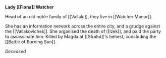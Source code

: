 **Lady [[Fiona]] Watcher**

Head of an old noble family of [[Vallaki]], they live in [[Watcher Manor]]. 

She has an information network across the entire city, and a grudge against the [[Vallakoviches]]. She organised the death of [[Izek]], and paid the party to assassinate him. Killed by Magda at [[Strahd]]'s behest, concluding the [[Battle of Burning Sun]].

*Deceased*